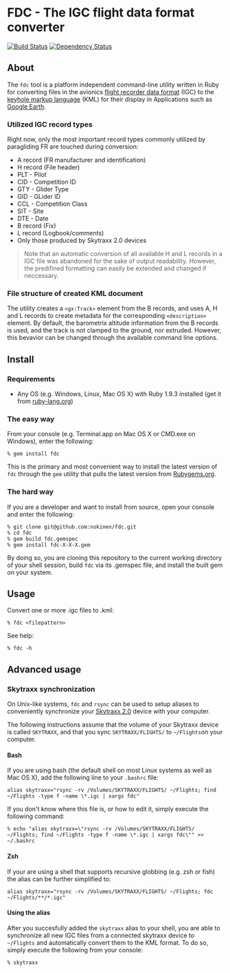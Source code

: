 # FDC - The IGC flight data format converter
[![Build Status](https://secure.travis-ci.org/nokinen/fdc.png)](http://travis-ci.org/nokinen/fdc) [![Dependency Status](https://gemnasium.com/nokinen/igc-kml.png)](https://gemnasium.com/nokinen/igc-kml)

## About
The `fdc` tool is a platform independent command-line utility written in Ruby for converting files in the avionics [flight recorder data format](http://carrier.csi.cam.ac.uk/forsterlewis/soaring/igc_file_format/igc_format_2008.html) (IGC) to the [keyhole markup language](https://developers.google.com/kml/documentation/) (KML) for their display in Applications such as [Google Earth](earth.google.com).
### Utilized IGC record types
Right now, only the most important record types commonly utilized by paragliding FR are touched during conversion:
* A record (FR manufacturer and identification)
* H record (File header)
 * PLT - Pilot
 * CID - Competition ID
 * GTY - Glider Type
 * GID - GLider ID
 * CCL - Competition Class
 * SIT - Site
 * DTE - Date
* B record (Fix)
* L record (Logbook/comments)
 * Only those produced by Skytraxx 2.0 devices

> Note that an automatic conversion of all available H and L records in a IGC file was abandoned for the sake of output readability. However, the predifined formatting can easily be extended and changed if neccessary. 

### File structure of created KML document
The utility creates a `<gx:Track>` element from the B records, and uses A, H and L records to create metadata for the corresponding `<description>` element. By default, the barometrix altitude information from the B records is used, and the track is not clamped to the ground, nor extruded. However, this bevavior can be changed through the available command line options.

## Install
### Requirements

* Any OS (e.g. Windows, Linux, Mac OS X) with Ruby 1.9.3 installed (get it from [ruby-lang.org](http://www.ruby-lang.org/en/downloads/))

### The easy way
From your console (e.g. Terminal.app on Mac OS X or CMD.exe on Windows), enter the following:
	
	% gem install fdc
	
This is the primary and most convenient way to install the latest version of `fdc` through the `gem` utility that pulls the latest version from [Rubygems.org](http://rubygems.org).

### The hard way
If you are a developer and want to install from source, open your console and enter the following:

	% git clone git@github.com:nokinen/fdc.git
	% cd fdc
	% gem build fdc.gemspec
	% gem install fdc-X-X-X.gem
	
By doing so, you are cloning this repository to the current working directory of your shell session, build `fdc` via its .gemspec file, and install the built gem on your system.

## Usage
	
Convert one or more .igc files to .kml:

	% fdc <filepattern>

See help:

	% fdc -h
	
## Advanced usage
### Skytraxx synchronization
On Unix-like systems, `fdc` and `rsync` can be used to setup aliases to conveniently synchronize your [Skytraxx 2.0](http://flugvario.de) device with your computer. 

The following instructions assume that the volume of your Skytraxx device is called `SKYTRAXX`, and that you sync `SKYTRAXX/FLIGHTS/` to `~/Flights`on your computer.

#### Bash
If you are using bash (the default shell on most Linux systems as well as Mac OS X), add the following line to your `.bashrc` file:

	alias skytraxx="rsync -rv /Volumes/SKYTRAXX/FLIGHTS/ ~/Flights; find ~/Flights -type f -name \*.igc | xargs fdc"
	
If you don't know where this file is, or how to edit it, simply execute the following command:

	% echo "alias skytraxx=\"rsync -rv /Volumes/SKYTRAXX/FLIGHTS/ ~/Flights; find ~/Flights -type f -name \*.igc | xargs fdc\"" >> ~/.bashrc

#### Zsh
If your are using a shell that supports recursive globbing (e.g. zsh or fish) the alias can be further simplified to:
	
	alias skytraxx="rsync -rv /Volumes/SKYTRAXX/FLIGHTS/ ~/Flights; fdc ~/Flights/**/*.igc"

#### Using the alias
After you succesfully added the `skytraxx` alias to your shell, you are able to synchronize all new IGC files from a connected skytraxx device to `~/Flights` and automatically convert them to the KML format. To do so, simply execute the following from your console:

	% skytraxx